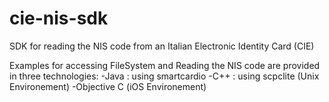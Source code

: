 # cie-nis-sdk
SDK for reading the NIS code from an Italian Electronic Identity Card (CIE)

Examples for accessing FileSystem and Reading the NIS code are provided in three technologies:
-Java : using smartcardio
-C++ : using scpclite (Unix Environement)
-Objective C (iOS Environement)
